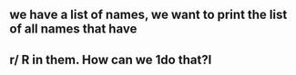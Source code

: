 ## we have a list of names,	we want to print the list of all names that have 
## r/ R in them. How can we	1do that?l